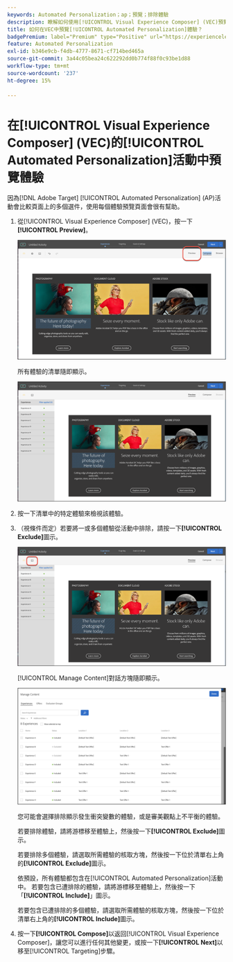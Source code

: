 ```yaml
---
keywords: Automated Personalization；ap；預覽；排除體驗
description: 瞭解如何使用[!UICONTROL Visual Experience Composer] (VEC)預覽 [!DNL Adobe Target] 中[!UICONTROL Automated Personalization] (AP)活動的每個體驗。
title: 如何在VEC中預覽[!UICONTROL Automated Personalization]體驗？
badgePremium: label="Premium" type="Positive" url="https://experienceleague.adobe.com/docs/target/using/introduction/intro.html?lang=zh-Hant#premium newtab=true" tooltip="檢視Target Premium包含的內容。"
feature: Automated Personalization
exl-id: b346e9cb-f4db-4777-8671-cf714bed465a
source-git-commit: 3a44c05bea24c622292dd0b774f88f0c93be1d88
workflow-type: tm+mt
source-wordcount: '237'
ht-degree: 15%

---
```


# 在[!UICONTROL Visual Experience Composer] (VEC)的[!UICONTROL Automated Personalization]活動中預覽體驗

因為[!DNL Adobe Target] [!UICONTROL Automated Personalization] (AP)活動會比較頁面上的多個選件，使用每個體驗預覽頁面會很有幫助。

1. 從[!UICONTROL Visual Experience Composer] (VEC)，按一下&#x200B;**[!UICONTROL Preview]**。

   ![預覽圖示](/help/main/c-activities/t-automated-personalization/assets/preview.png)

   所有體驗的清單隨即顯示。

   ![預覽體驗](/help/main/c-activities/t-automated-personalization/assets/ap_preview-new.png)

1. 按一下清單中的特定體驗來檢視該體驗。

1. （視條件而定）若要將一或多個體驗從活動中排除，請按一下&#x200B;**[!UICONTROL Exclude]**&#x200B;圖示。

   ![排除圖示](/help/main/c-activities/t-automated-personalization/assets/ap_exclude-new.png)

   [!UICONTROL Manage Content]對話方塊隨即顯示。

   ![管理內容對話方塊](/help/main/c-activities/t-automated-personalization/assets/preview-exclude.png)

   您可能會選擇排除顯示發生衝突變數的體驗，或是審美觀點上不平衡的體驗。

   若要排除體驗，請將游標移至體驗上，然後按一下&#x200B;**[!UICONTROL Exclude]**&#x200B;圖示。

   若要排除多個體驗，請選取所需體驗的核取方塊，然後按一下位於清單右上角的&#x200B;**[!UICONTROL Exclude]**&#x200B;圖示。

   依預設，所有體驗都包含在[!UICONTROL Automated Personalization]活動中。 若要包含已遭排除的體驗，請將游標移至體驗上，然後按一下「**[!UICONTROL Include]**」圖示。

   若要包含已遭排除的多個體驗，請選取所需體驗的核取方塊，然後按一下位於清單右上角的&#x200B;**[!UICONTROL Include]**&#x200B;圖示。

1. 按一下&#x200B;**[!UICONTROL Compose]**&#x200B;以返回[!UICONTROL Visual Experience Composer]，讓您可以進行任何其他變更，或按一下&#x200B;**[!UICONTROL Next]**&#x200B;以移至[!UICONTROL Targeting]步驟。
